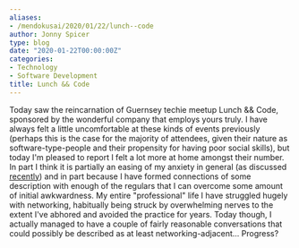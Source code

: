 ```yaml
---
aliases:
- /mendokusai/2020/01/22/lunch--code
author: Jonny Spicer
type: blog
date: "2020-01-22T00:00:00Z"
categories:
- Technology
- Software Development
title: Lunch && Code
---
```

Today saw the reincarnation of Guernsey techie meetup Lunch && Code, sponsored by the wonderful
company that employs yours truly. I have always felt a little uncomfortable at these kinds of events previously (perhaps this is
the case for the majority of attendees, given their nature as software-type-people and their propensity for having poor social
skills), but today I'm pleased to report I felt a lot more at home amongst their number. In part I think it is partially an easing
of my anxiety in general (as discussed [recently](/blog/say-yes)) and in part because I have formed connections
of some description with enough of the regulars that I can overcome some amount of initial awkwardness. My entire "professional"
life I have struggled hugely with networking, habitually being struck by overwhelming nerves to the extent I've abhored and avoided
the practice for years. Today though, I actually managed to have a couple of fairly reasonable conversations that could possibly
be described as at least networking-adjacent... Progress?
